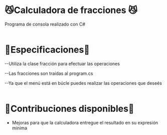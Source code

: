 # 😼Calculadora de fracciones 😼
Programa de consola realizado con C# 
<br> </br>
# 🍉Especificaciones🍉
  

--Utiliza la clase fracción para efectuar las operaciones

--Las fracciones son traídas al program.cs 

--Ya que el menú está en búcle puedes realizar las operaciones que deseés
<br> </br>
# 🚧Contribuciones disponibles🚧

* Mejoras para que la calculadora entregue el resultado en su expresión mínima
